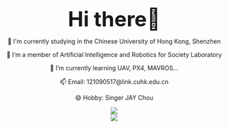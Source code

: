 <div align = 'center'>
  <p>
  <b><font size='7'>Hi there👋</font></b> 
  </p>
</div>
<div align='center'>
  <p>
 👀 I'm currently studying in the Chinese University of Hong Kong, Shenzhen<br />
  </p>
  <p>
 🔭 I’m a member of Artificial Intelligence and Robotics for Society Laboratory  <br />
  </p>
   <p>
 🌱 I’m currently learning UAV, PX4, MAVROS...  <br />
      </p>
       <p>
 📫 Email: 121090517@link.cuhk.edu.cn  <br />
          </p>
           <p>
 😄 Hobby: Singer JAY Chou  <br />
  </p>
  
</div>
<div align='center'> 
  <img src="https://streak-stats.demolab.com/?user=Travis-alt"> 
</div>

<div align='center'> 
  <img src="https://metrics.lecoq.io/Travis-alt?template=classic&base=header%2C%20activity%2C%20community%2C%20repositories%2C%20metadata&base.indepth=false&base.hireable=false&base.skip=false&config.timezone=Asia%2FShanghai"> 
</div>
